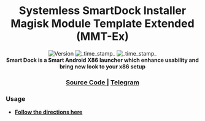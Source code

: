 <h1 align="center">Systemless SmartDock Installer Magisk Module Template Extended (MMT-Ex)</h1>

<div align="center">
  <!-- Version -->
    <img src="https://img.shields.io/badge/Version-v1.0.0-blue.svg?longCache=true&style=popout-square"
      alt="Version" />
  <!-- Last Updated -->
    <img src="https://img.shields.io/badge/Initial-Aug%2017,%202022-green.svg?longCache=true&style=flat-square"
      alt="_time_stamp_" />
  <!-- Min Magisk -->
    <img src="https://img.shields.io/badge/MinMagisk-20.4-red.svg?longCache=true&style=flat-square"
      alt="_time_stamp_" /></div>

<div align="center">
  <strong>Smart Dock is a Smart Android X86 launcher which enhance usability and bring new look to your x86 setup 
</div>

<div align="center">
  <h3>
    <a href="https://github.com/axel358/smartdock">
      Source Code
    </a>
    <span> | </span>
    <a href="https://t.me/smartdock358">
      Telegram
    </a>
  </h3>
</div>

### Usage
- [Follow the directions here](https://github.com/axel358/smartdock/blob/main/README.md)
